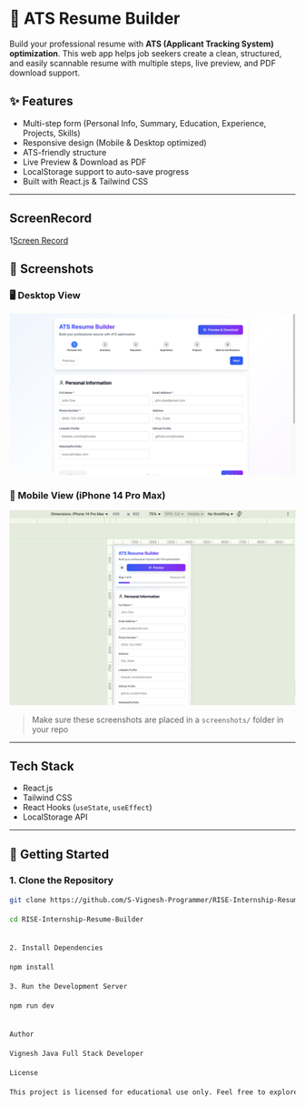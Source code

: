 # 🚀 ATS Resume Builder

Build your professional resume with **ATS (Applicant Tracking System) optimization**. This web app helps job seekers create a clean, structured, and easily scannable resume with multiple steps, live preview, and PDF download support.

## ✨ Features

- Multi-step form (Personal Info, Summary, Education, Experience, Projects, Skills)
- Responsive design (Mobile & Desktop optimized)
- ATS-friendly structure
- Live Preview & Download as PDF
- LocalStorage support to auto-save progress
- Built with React.js & Tailwind CSS

---

## ScreenRecord
1[Screen Record](./src/screen-record/intern-record.mp4)

## 📱 Screenshots

### 🖥️ Desktop View  
![Desktop Screenshot](./src/screen-shots/desktop-view.png)

### 📱 Mobile View (iPhone 14 Pro Max)  
![Mobile Screenshot](./src/screen-shots/mobile-view.png)

> Make sure these screenshots are placed in a `screenshots/` folder in your repo

---

##  Tech Stack

- React.js
- Tailwind CSS
- React Hooks (`useState`, `useEffect`)
- LocalStorage API

---

## 🚀 Getting Started

### 1. Clone the Repository
```bash
git clone https://github.com/S-Vignesh-Programmer/RISE-Internship-Resume-Builder.git

cd RISE-Internship-Resume-Builder


2. Install Dependencies

npm install

3. Run the Development Server

npm run dev


Author

Vignesh Java Full Stack Developer

License

This project is licensed for educational use only. Feel free to explore and improve it for your learning!